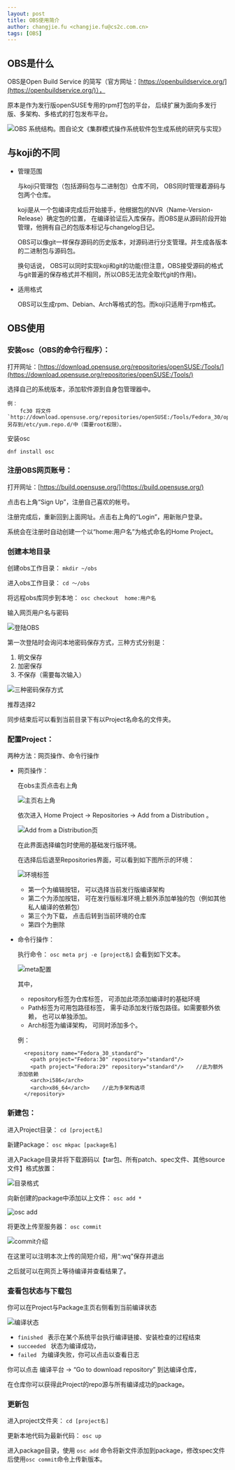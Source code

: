 ```yaml
---
layout: post
title: OBS使用简介
author: changjie.fu <changjie.fu@cs2c.com.cn>
tags: [OBS]
---
```


## OBS是什么
OBS是Open Build Service 的简写（官方网址：[https://openbuildservice.org/](https://openbuildservice.org/)）， 

原本是作为发行版openSUSE专用的rpm打包的平台， 后续扩展为面向多发行版、多架构、多格式的打包发布平台。

![OBS 系统结构。图自论文《集群模式操作系统软件包生成系统的研究与实现》](/assets/img/how-to-OBS/系统结构.png "系统结构.png")

## 与koji的不同
- 管理范围

    与koji只管理包（包括源码包与二进制包）仓库不同， OBS同时管理着源码与包两个仓库。
    
    koji是从一个包编译完成后开始接手，他根据包的NVR（Name-Version-Release）确定包的位置， 在编译验证后入库保存。而OBS是从源码阶段开始管理，他拥有自己的包版本标记与changelog日记。

    OBS可以像git一样保存源码的历史版本，对源码进行分支管理。并生成各版本的二进制包与源码包。

    换句话说， OBS可以同时实现koji和git的功能(但注意，OBS接受源码的格式与git普遍的保存格式并不相同，所以OBS无法完全取代git的作用)。
- 适用格式
    
    OBS可以生成rpm、Debian、Arch等格式的包。而koji只适用于rpm格式。



## OBS使用
### 安装osc（OBS的命令行程序）：
打开网址：[https://download.opensuse.org/repositories/openSUSE:/Tools/](https://download.opensuse.org/repositories/openSUSE:/Tools/)

选择自己的系统版本，添加软件源到自身包管理器中。

    例：  
        fc30 将文件`http://download.opensuse.org/repositories/openSUSE:/Tools/Fedora_30/openSUSE:Tools.repo`另存到/etc/yum.repo.d/中（需要root权限）。

安装osc

`dnf install osc`

### 注册OBS网页账号：
打开网址：[https://build.opensuse.org/](https://build.opensuse.org/)

点击右上角“Sign Up”，注册自己喜欢的帐号。

注册完成后，重新回到上面网址。点击右上角的“Login”，用新账户登录。

系统会在注册时自动创建一个以“home:用户名”为格式命名的Home Project。

### 创建本地目录
创建obs工作目录：
`mkdir ~/obs`

进入obs工作目录：
`cd ～/obs`


将远程obs库同步到本地：
`osc checkout  home:用户名`

输入网页用户名与密码

![登陆OBS](/assets/img/how-to-OBS/登陆OBS.png "登陆OBS.png")

第一次登陆时会询问本地密码保存方式，三种方式分别是：


1. 明文保存
2. 加密保存
3. 不保存（需要每次输入） 


![三种密码保存方式](/assets/img/how-to-OBS/三种密码保存方式.png "三种密码保存方式.png")

推荐选择2

同步结束后可以看到当前目录下有以Project名命名的文件夹。

### 配置Project：

两种方法：网页操作、命令行操作

- 网页操作： 
    
    在obs主页点击右上角
    
    ![主页右上角](/assets/img/how-to-OBS/主页右上角.png "主页右上角.png")

    依次进入 Home Project -> Repositories -> Add from a Distribution 。

    ![Add from a Distribution页](/assets/img/how-to-OBS/AFD页.png "AFD页.png")

    在此界面选择编包时使用的基础发行版环境。

    在选择后后退至Repositories界面，可以看到如下图所示的环境：

    ![环境标签](/assets/img/how-to-OBS/环境标签.png "环境标签.png")


    - 第一个为编辑按钮， 可以选择当前发行版编译架构
    - 第二个为添加按钮， 可在发行版标准环境上额外添加单独的包（例如其他私人编译的依赖包）
    - 第三个为下载， 点击后转到当前环境的仓库
    - 第四个为删除

- 命令行操作：

    执行命令：
    `osc meta prj -e [project名]` 
    会看到如下文本。

    ![meta配置](/assets/img/how-to-OBS/meta配置.png "meta配置.png")

    其中，


    - repository标签为仓库标签， 可添加此项添加编译时的基础环境
    - Path标签为可用包路径标签， 需手动添加发行版包路径。如需要额外依赖， 也可以单独添加。
    - Arch标签为编译架构， 可同时添加多个。

    例：

    ```
      <repository name="Fedora_30_standard">
        <path project="Fedora:30" repository="standard"/>
        <path project="Fedora:29" repository="standard"/>    //此为额外添加依赖
        <arch>i586</arch>
        <arch>x86_64</arch>    //此为多架构选项
      </repository>
    ```

### 新建包：

进入Project目录：
 `cd [project名]`

新建Package：
`osc mkpac [package名]`

进入Package目录并将下载源码以【tar包、所有patch、spec文件、其他source文件】格式放置：

![目录格式](/assets/img/how-to-OBS/目录格式.png "目录格式.png")

向新创建的package中添加以上文件：
`osc add * `

![osc add](/assets/img/how-to-OBS/图片1.png "图片1.png")

将更改上传至服务器：
`osc commit`

![commit介绍](/assets/img/how-to-OBS/commit介绍.png "commit介绍.png")

在这里可以注明本次上传的简短介绍，用“:wq”保存并退出

之后就可以在网页上等待编译并查看结果了。

### 查看包状态与下载包

你可以在Project与Package主页右侧看到当前编译状态

![编译状态](/assets/img/how-to-OBS/编译状态.png "编译状态.png")


- `finished `   表示在某个系统平台执行编译链接、安装检查的过程结束
- `succeeded `  状态为编译成功， 
- `failed `     为编译失败，你可以点击以查看日志

你可以点击 编译平台 -> “Go to download repository” 到达编译仓库，

在仓库你可以获得此Project的repo源与所有编译成功的package。

### 更新包

进入project文件夹： 
`cd [project名]`

更新本地代码为最新代码： 
`osc up `

进入package目录，使用 `osc add` 命令将新文件添加到package，修改spec文件后使用`osc commit`命令上传新版本。


